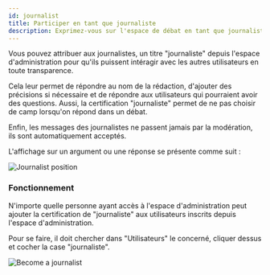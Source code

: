 ```yaml
---
id: journalist
title: Participer en tant que journaliste
description: Exprimez-vous sur l'espace de débat en tant que journaliste
---
```


Vous pouvez attribuer aux journalistes, un titre "journaliste" depuis l'espace d'administration pour qu'ils puissent intéragir avec les autres utilisateurs en toute transparence. 

Cela leur permet de répondre au nom de la rédaction, d'ajouter des précisions si nécessaire et de répondre aux utilisateurs qui pourraient avoir des questions. Aussi, la certification "journaliste" permet de ne pas choisir de camp lorsqu'on répond dans un débat. 

Enfin, les messages des journalistes ne passent jamais par la modération, ils sont automatiquement acceptés. 

L'affichage sur un argument ou une réponse se présente comme suit : 

![Journalist position](/img/journalist.png)

### Fonctionnement 

N'importe quelle personne ayant accès à l'espace d'administration peut ajouter la certification de "journaliste" aux utilisateurs inscrits depuis l'espace d'administration. 

Pour se faire, il doit chercher dans "Utilisateurs" le concerné, cliquer dessus et cocher la case "journaliste". 

![Become a journalist](/img/journalistadmin.png)

